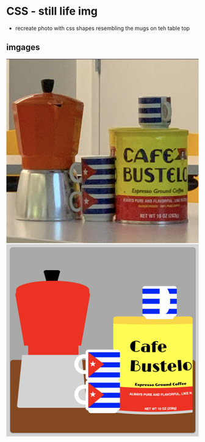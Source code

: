 # CSS - still life img

- recreate photo with css shapes resembling the mugs on teh table top

## imgages
![reference](./assets/ref.png)
![semi-final](./assets/semi-final.png)




